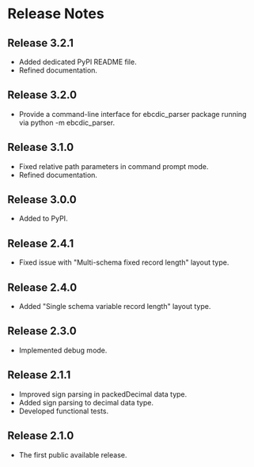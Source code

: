 # Release Notes

## Release 3.2.1
* Added dedicated PyPI README file.
* Refined documentation.


## Release 3.2.0
* Provide a command-line interface for ebcdic_parser package running via python -m ebcdic_parser. 

## Release 3.1.0
* Fixed relative path parameters in command prompt mode.
* Refined documentation.


## Release 3.0.0
* Added to PyPI.

## Release 2.4.1
* Fixed issue with "Multi-schema fixed record length" layout type.

## Release 2.4.0 
* Added "Single schema variable record length" layout type.

## Release 2.3.0
* Implemented debug mode.

## Release 2.1.1
* Improved sign parsing in packedDecimal data type.
* Added sign parsing to decimal data type.
* Developed functional tests.

## Release 2.1.0
* The first public available release.